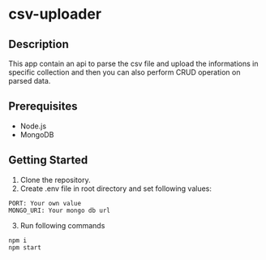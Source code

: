 # csv-uploader

## Description
This app contain an api to parse the csv file and upload the informations in specific collection and then you can also perform CRUD operation on parsed data.

## Prerequisites
- Node.js
- MongoDB

## Getting Started
1. Clone the repository.
2. Create .env file in root directory and set following values:

```
PORT: Your own value
MONGO_URI: Your mongo db url
```
3. Run following commands
```
npm i
npm start
```

